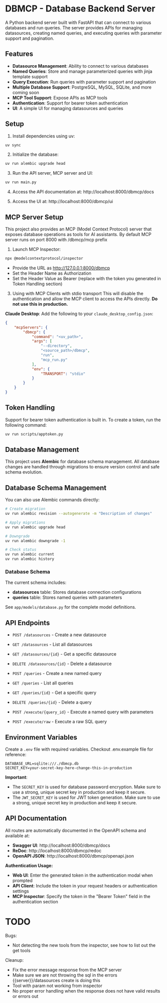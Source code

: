 # DBMCP - Database Backend Server

A Python backend server built with FastAPI that can connect to various databases and run queries. The server provides APIs for managing datasources, creating named queries, and executing queries with parameter support and pagination.

## Features
- **Datasource Management**: Ability to connect to various databases
- **Named Queries**: Store and manage parameterized queries with jinja template support
- **Query Execution**: Run queries with parameter support and pagination
- **Multiple Database Support**: PostgreSQL, MySQL, SQLite, and more coming soon
- **MCP Tool Support**: Expose APIs as MCP tools
- **Authentication**: Support for bearer token authentication
- **UI**: A simple UI for managing datasources and queries

## Setup

1. Install dependencies using uv:
```bash
uv sync
```

2. Initialize the database:
```bash
uv run alembic upgrade head
```

3. Run the API server, MCP server and UI:
```bash
uv run main.py
```

4. Access the API documentation at: http://localhost:8000/dbmcp/docs

5. Access the UI at: http://localhost:8000/dbmcp/ui

## MCP Server Setup
This project also provides an MCP (Model Context Protocol) server that exposes database operations as tools for AI assistants. By default MCP server runs on port 8000 with /dbmcp/mcp prefix

1. Launch MCP Inspector:

```bash
npx @modelcontextprotocol/inspector
```

- Provide the URL as http://127.0.0.1:8000/dbmcp
- Set the Header Name as Authorization
- Set the Header Value as Bearer <token> (replace <token> with the token you generated in Token Handling section)

3. Using with MCP Clients with stdio transport
This will disable the authentication and allow the MCP client to access the APIs directly. 
**Do not use this in production.**

**Claude Desktop**: Add the following to your `claude_desktop_config.json`:
```json
{
    "mcpServers": {
        "dbmcp": {
            "command": "<uv_path>",
            "args": [
                "--directory",
                "<source_path>/dbmcp",
                "run",
                "mcp_run.py"
            ],
            "env": {
                "TRANSPORT": "stdio"
            }
        }
    }
}
```

## Token Handling

Support for bearer token authentication is built in. To create a token, run the following command:

```bash
uv run scripts/apptoken.py
```

## Database Management

This project uses **Alembic** for database schema management. All database changes are handled through migrations to ensure version control and safe schema evolution.

## Database Schema Management

You can also use Alembic commands directly:

```bash
# Create migration
uv run alembic revision --autogenerate -m "Description of changes"

# Apply migrations
uv run alembic upgrade head

# Downgrade
uv run alembic downgrade -1

# Check status
uv run alembic current
uv run alembic history
```

### Database Schema

The current schema includes:

- **datasources** table: Stores database connection configurations
- **queries** table: Stores named queries with parameters

See `app/models/database.py` for the complete model definitions.

## API Endpoints

- `POST /datasources` - Create a new datasource
- `GET /datasources` - List all datasources
- `GET /datasources/{id}` - Get a specific datasource
- `DELETE /datasources/{id}` - Delete a datasource

- `POST /queries` - Create a new named query
- `GET /queries` - List all queries
- `GET /queries/{id}` - Get a specific query
- `DELETE /queries/{id}` - Delete a query

- `POST /execute/{query_id}` - Execute a named query with parameters
- `POST /execute/raw` - Execute a raw SQL query

## Environment Variables

Create a `.env` file with required variables. Checkout .env.example file for reference:
```
DATABASE_URL=sqlite:///./dbmcp.db
SECRET_KEY=your-secret-key-here-change-this-in-production
```

**Important**: 
- The `SECRET_KEY` is used for database password encryption. Make sure to use a strong, unique secret key in production and keep it secure.
- The `JWT_SECRET_KEY` is used for JWT token generation. Make sure to use a strong, unique secret key in production and keep it secure.


## API Documentation

All routes are automatically documented in the OpenAPI schema and available at:
- **Swagger UI**: http://localhost:8000/dbmcp/docs
- **ReDoc**: http://localhost:8000/dbmcp/redoc
- **OpenAPI JSON**: http://localhost:8000/dbmcp/openapi.json 


**Authentication Usage:**
- **Web UI**: Enter the generated token in the authentication modal when prompted
- **API Client**: Include the token in your request headers or authentication settings
- **MCP Inspector**: Specify the token in the "Bearer Token" field in the authentication section


# TODO
Bugs:
- Not detecting the new tools from the inspector, see how to list out the get tools

Cleanup:
- Fix the error message response from the MCP server
- Make sure we are not throwing the sql in the errors {{server}}/datasources create is doing this
- Tool with param not working from inspector
- No proper error handling when the response does not have valid results or errors out
